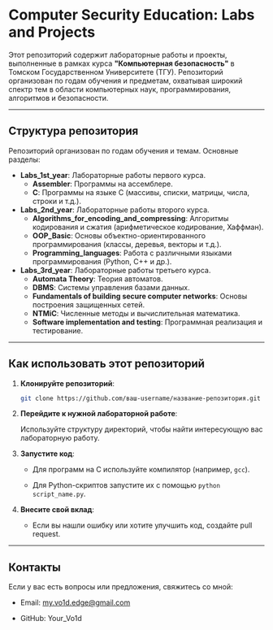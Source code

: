 # **Computer Security Education: Labs and Projects**

Этот репозиторий содержит лабораторные работы и проекты, выполненные в рамках курса **"Компьютерная безопасность"** в Томском Государственном Университете (ТГУ). Репозиторий организован по годам обучения и предметам, охватывая широкий спектр тем в области компьютерных наук, программирования, алгоритмов и безопасности.

---

## **Структура репозитория**

Репозиторий организован по годам обучения и темам. Основные разделы:

- **Labs_1st_year**: Лабораторные работы первого курса.
  - **Assembler**: Программы на ассемблере.
  - **C**: Программы на языке C (массивы, списки, матрицы, числа, строки и т.д.).
- **Labs_2nd_year**: Лабораторные работы второго курса.
  - **Algorithms_for_encoding_and_compressing**: Алгоритмы кодирования и сжатия (арифметическое кодирование, Хаффман).
  - **OOP_Basic**: Основы объектно-ориентированного программирования (классы, деревья, векторы и т.д.).
  - **Programming_languages**: Работа с различными языками программирования (Python, C++ и др.).
- **Labs_3rd_year**: Лабораторные работы третьего курса.
  - **Automata Theory**: Теория автоматов.
  - **DBMS**: Системы управления базами данных.
  - **Fundamentals of building secure computer networks**: Основы построения защищенных сетей.
  - **NTMiC**: Численные методы и вычислительная математика.
  - **Software implementation and testing**: Программная реализация и тестирование.

---

## **Как использовать этот репозиторий**


1. **Клонируйте репозиторий**:
   ```bash
   git clone https://github.com/ваш-username/название-репозитория.git
2. **Перейдите к нужной лабораторной работе**:

   Используйте структуру директорий, чтобы найти интересующую вас лабораторную работу.

3. **Запустите код**:

   - Для программ на C используйте компилятор (например, `gcc`).

   - Для Python-скриптов запустите их с помощью `python script_name.py`.

4. **Внесите свой вклад**:

   - Если вы нашли ошибку или хотите улучшить код, создайте pull request.

---

## **Контакты**

Если у вас есть вопросы или предложения, свяжитесь со мной:

   - Email: my.vo1d.edge@gmail.com

   - GitHub: Your_Vo1d



